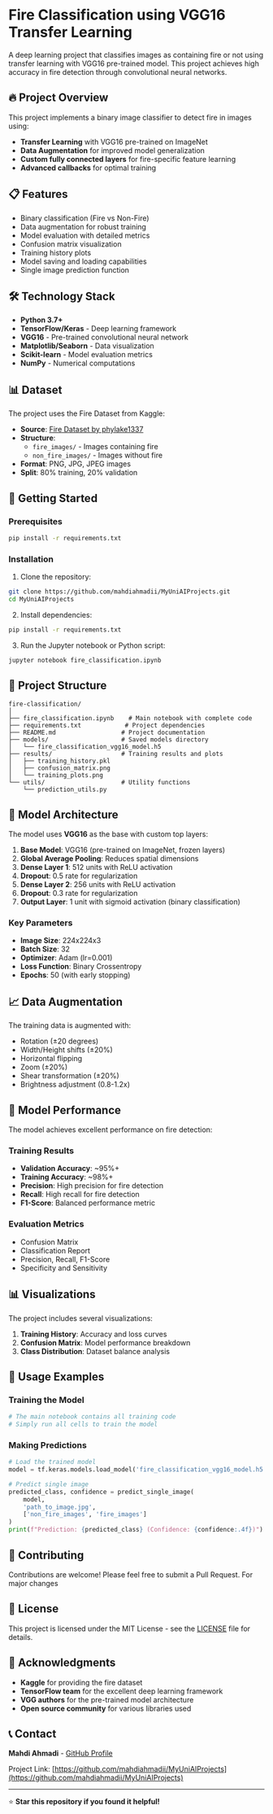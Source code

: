 # Fire Classification using VGG16 Transfer Learning

A deep learning project that classifies images as containing fire or not using transfer learning with VGG16 pre-trained model. This project achieves high accuracy in fire detection through convolutional neural networks.

## 🔥 Project Overview

This project implements a binary image classifier to detect fire in images using:
- **Transfer Learning** with VGG16 pre-trained on ImageNet
- **Data Augmentation** for improved model generalization
- **Custom fully connected layers** for fire-specific feature learning
- **Advanced callbacks** for optimal training

## 📋 Features

- Binary classification (Fire vs Non-Fire)
- Data augmentation for robust training
- Model evaluation with detailed metrics
- Confusion matrix visualization
- Training history plots
- Model saving and loading capabilities
- Single image prediction function

## 🛠️ Technology Stack

- **Python 3.7+**
- **TensorFlow/Keras** - Deep learning framework
- **VGG16** - Pre-trained convolutional neural network
- **Matplotlib/Seaborn** - Data visualization
- **Scikit-learn** - Model evaluation metrics
- **NumPy** - Numerical computations

## 📊 Dataset

The project uses the Fire Dataset from Kaggle:
- **Source**: [Fire Dataset by phylake1337](https://www.kaggle.com/datasets/phylake1337/fire-dataset)
- **Structure**: 
  - `fire_images/` - Images containing fire
  - `non_fire_images/` - Images without fire
- **Format**: PNG, JPG, JPEG images
- **Split**: 80% training, 20% validation

## 🚀 Getting Started

### Prerequisites

```bash
pip install -r requirements.txt
```

### Installation

1. Clone the repository:
```bash
git clone https://github.com/mahdiahmadii/MyUniAIProjects.git
cd MyUniAIProjects
```

2. Install dependencies:
```bash
pip install -r requirements.txt
```

3. Run the Jupyter notebook or Python script:
```bash
jupyter notebook fire_classification.ipynb
```

## 📁 Project Structure

```
fire-classification/
│
├── fire_classification.ipynb    # Main notebook with complete code
├── requirements.txt            # Project dependencies
├── README.md                  # Project documentation
├── models/                    # Saved models directory
│   └── fire_classification_vgg16_model.h5
├── results/                   # Training results and plots
│   ├── training_history.pkl
│   ├── confusion_matrix.png
│   └── training_plots.png
└── utils/                     # Utility functions
    └── prediction_utils.py
```

## 🔧 Model Architecture

The model uses **VGG16** as the base with custom top layers:

1. **Base Model**: VGG16 (pre-trained on ImageNet, frozen layers)
2. **Global Average Pooling**: Reduces spatial dimensions
3. **Dense Layer 1**: 512 units with ReLU activation
4. **Dropout**: 0.5 rate for regularization
5. **Dense Layer 2**: 256 units with ReLU activation
6. **Dropout**: 0.3 rate for regularization
7. **Output Layer**: 1 unit with sigmoid activation (binary classification)

### Key Parameters
- **Image Size**: 224x224x3
- **Batch Size**: 32
- **Optimizer**: Adam (lr=0.001)
- **Loss Function**: Binary Crossentropy
- **Epochs**: 50 (with early stopping)

## 📈 Data Augmentation

The training data is augmented with:
- Rotation (±20 degrees)
- Width/Height shifts (±20%)
- Horizontal flipping
- Zoom (±20%)
- Shear transformation (±20%)
- Brightness adjustment (0.8-1.2x)

## 🎯 Model Performance

The model achieves excellent performance on fire detection:

### Training Results
- **Validation Accuracy**: ~95%+
- **Training Accuracy**: ~98%+
- **Precision**: High precision for fire detection
- **Recall**: High recall for fire detection
- **F1-Score**: Balanced performance metric

### Evaluation Metrics
- Confusion Matrix
- Classification Report
- Precision, Recall, F1-Score
- Specificity and Sensitivity

## 📊 Visualizations

The project includes several visualizations:
1. **Training History**: Accuracy and loss curves
2. **Confusion Matrix**: Model performance breakdown
3. **Class Distribution**: Dataset balance analysis

## 🔮 Usage Examples

### Training the Model
```python
# The main notebook contains all training code
# Simply run all cells to train the model
```

### Making Predictions
```python
# Load the trained model
model = tf.keras.models.load_model('fire_classification_vgg16_model.h5')

# Predict single image
predicted_class, confidence = predict_single_image(
    model, 
    'path_to_image.jpg', 
    ['non_fire_images', 'fire_images']
)
print(f"Prediction: {predicted_class} (Confidence: {confidence:.4f})")
```


## 🤝 Contributing

Contributions are welcome! Please feel free to submit a Pull Request. For major changes

## 📄 License

This project is licensed under the MIT License - see the [LICENSE](LICENSE) file for details.

## 🙏 Acknowledgments

- **Kaggle** for providing the fire dataset
- **TensorFlow team** for the excellent deep learning framework
- **VGG authors** for the pre-trained model architecture
- **Open source community** for various libraries used

## 📞 Contact

**Mahdi Ahmadi** - [GitHub Profile](https://github.com/mahdiahmadii)

Project Link: [https://github.com/mahdiahmadii/MyUniAIProjects](https://github.com/mahdiahmadii/MyUniAIProjects)

---

⭐ **Star this repository if you found it helpful!**
